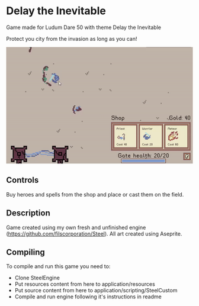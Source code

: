 # Delay the Inevitable
Game made for Ludum Dare 50 with theme Delay the Inevitable

Protect you city from the invasion as long as you can!

![Alt Text](/files/clip.gif)

## Controls
Buy heroes and spells from the shop and place or cast them on the field.

## Description
Game created using my own fresh and unfinished engine (https://github.com/filscorporation/Steel).
All art created using Aseprite.

## Compiling
To compile and run this game you need to:
* Clone SteelEngine
* Put resources content from here to application/resources
* Put source content from here to application/scripting/SteelCustom
* Compile and run engine following it's instructions in readme
